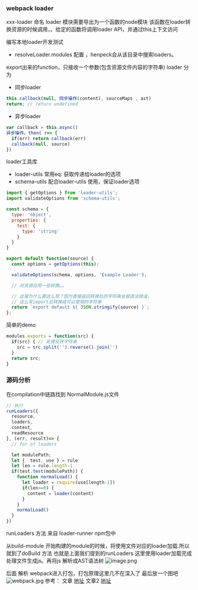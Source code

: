 ### webpack loader


xxx-loader 命名
loader 模块需要导出为一个函数的node模块
该函数在loader转换资源的时候调用，。给定的函数将调用loader API，并通过this上下文访问

编写本地loader开发测试
* resolveLoader.modules 配置 ，henpeck会从该目录中搜索loaders。

export出来的function，只接收一个参数(包含资源文件内容的字符串)
loader 分为
* 同步loader
```Javascript
this.callback(null, 同步操作(content), sourceMaps , ast)
return; // return undefined
```
* 异步loader  
```Javascript
var callback = this.async()
异步操作。then( r=> {
  if(err) return callback(err)
  callback(null, source)
})
```


loader工具库
* loader-utils  常用eq: 获取传递给loader的选项 
* schema-utils  配合loader-utils 使用，保证loader选项

```Javascript
import { getOptions } from 'loader-utils';
import validateOptions from 'schema-utils';

const schema = {
  type: 'object',
  properties: {
    test: {
      type: 'string'
    }
  }
}

export default function(source) {
  const options = getOptions(this);

  validateOptions(schema, options, 'Example Loader');

  // 对资源应用一些转换……

  // 这里为什么要这么写？因为直接返回转换后的字符串会报语法错误，
  // 这么写import后转换成可以使用的字符串
  return `export default ${ JSON.stringify(source) }`;
};
```

简单的demo 
```Javascript
modules.exports = function(src) {
  if(src) { // 处理反转字符串
    src = src.split('').reverse().join('')
  }
  return src;
}
```

### 源码分析

在compilation中链路找到 NormalModule.js文件

```Javascript
// 执行
runLoaders({
  resource,
  loaders,
  context,
  readResource
}, (err, result)=> {
  // for of loaders 

  let modulePath;
  let {  test, use } = rule 
  let len = rule.length-1
  if(test.test(modulePath)) {
    function normalLoad() {
      let loader = require(use[length-1])
      if(len>=0) {
        content = loader(content)
      }
    }
    normalLoad()
  }
})
```

runLoaders 方法 来自 loader-runner npm包中

从build-module 开始构建的module的时候，将使用文件对应的loader加载.所以就到了doBuild 方法 也就是上面我们提到的runLoaders 
这里使用loader加载完成处理文件生成js。再将js 解析成AST语法树
![image.png](http://106.52.111.158:3000/img/image.png)

后面 解析 webpack进入打包，打包原理这里几不在深入了
最后放一个图吧
![webpack.jpg](http://106.52.111.158:3000/img/webpack.jpg)
参考： 
文章 [地址](https://segmentfault.com/a/1190000008060440)
文章2 [地址](https://lihuanghe.github.io/2016/05/30/webpack-source-analyse.html)





